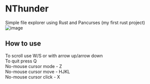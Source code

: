 # NThunder
Simple file explorer using Rust and Pancurses (my first rust project)<br>
![image](https://github.com/aceinetx/NThunder/assets/158546973/d80d23b6-a742-428c-aced-5cd25df08186)
## How to use
To scroll use W/S or with arrow up/arrow down<br>
To quit press Q<br>
No-mouse cursor mode - Z<br>
No-mouse cursor move - HJKL<br>
No-mouse cursor click - X
